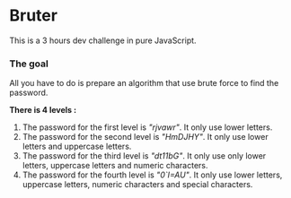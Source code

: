# Bruter
This is a 3 hours dev challenge in pure JavaScript. 

### The goal
All you have to do is prepare an algorithm that use brute force to find the password.


**There is 4 levels :** 
   1. The password for the first level is  *"rjvawr"*. 
      It only use lower letters. 
   2. The password for the second level is  *"HmDJHY"*. 
      It only use lower letters and uppercase letters. 
   3. The password for the third level is *"dt11bG"*. 
      It only use only lower letters, uppercase letters and numeric characters. 
   4. The password for the fourth level is *"0`I=AU"*.
      It only use lower letters, uppercase letters, numeric characters and special characters. 
